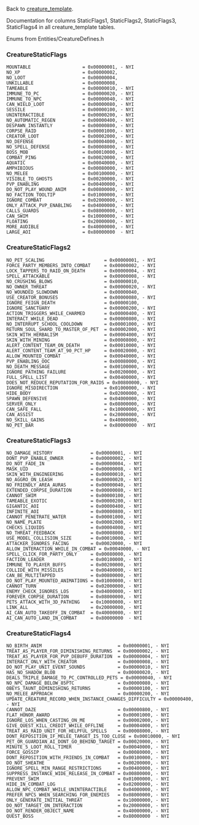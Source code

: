 Back to [creature_template](https://github.com/cmangos/issues/wiki/creature_template).

Documentation for columns StaticFlags1, StaticFlags2, StaticFlags3, StaticFlags4 in all creature_template tables.

Enums from Entities/CreatureDefines.h

### CreatureStaticFlags

    MOUNTABLE                   = 0x00000001, - NYI
    NO_XP                       = 0x00000002,
    NO_LOOT                     = 0x00000004,
    UNKILLABLE                  = 0x00000008,
    TAMEABLE                    = 0x00000010, - NYI
    IMMUNE_TO_PC                = 0x00000020, - NYI
    IMMUNE_TO_NPC               = 0x00000040, - NYI
    CAN_WIELD_LOOT              = 0x00000080, - NYI
    SESSILE                     = 0x00000100, - NYI
    UNINTERACTIBLE              = 0x00000200, - NYI
    NO_AUTOMATIC_REGEN          = 0x00000400, - NYI
    DESPAWN_INSTANTLY           = 0x00000800, - NYI
    CORPSE_RAID                 = 0x00001000, - NYI
    CREATOR_LOOT                = 0x00002000, - NYI
    NO_DEFENSE                  = 0x00004000, - NYI
    NO_SPELL_DEFENSE            = 0x00008000, - NYI
    BOSS_MOB                    = 0x00010000, - NYI
    COMBAT_PING                 = 0x00020000, - NYI
    AQUATIC                     = 0x00040000, - NYI
    AMPHIBIOUS                  = 0x00080000, - NYI
    NO_MELEE                    = 0x00100000, - NYI
    VISIBLE_TO_GHOSTS           = 0x00200000, - NYI
    PVP_ENABLING                = 0x00400000, - NYI
    DO_NOT_PLAY_WOUND_ANIM      = 0x00800000, - NYI
    NO_FACTION_TOOLTIP          = 0x01000000, - NYI
    IGNORE_COMBAT               = 0x02000000, - NYI
    ONLY_ATTACK_PVP_ENABLING    = 0x04000000, - NYI
    CALLS_GUARDS                = 0x08000000, - NYI
    CAN_SWIM                    = 0x10000000, - NYI
    FLOATING                    = 0x20000000, - NYI
    MORE_AUDIBLE                = 0x40000000, - NYI
    LARGE_AOI                   = 0x80000000  - NYI

### CreatureStaticFlags2

    NO_PET_SCALING                      = 0x00000001, - NYI
    FORCE_PARTY_MEMBERS_INTO_COMBAT     = 0x00000002, - NYI
    LOCK_TAPPERS_TO_RAID_ON_DEATH       = 0x00000004, - NYI
    SPELL_ATTACKABLE                    = 0x00000008, - NYI
    NO_CRUSHING_BLOWS                   = 0x00000010,
    NO_OWNER_THREAT                     = 0x00000020, - NYI
    NO_WOUNDED_SLOWDOWN                 = 0x00000040,
    USE_CREATOR_BONUSES                 = 0x00000080, - NYI
    IGNORE_FEIGN_DEATH                  = 0x00000100,
    IGNORE_SANCTUARY                    = 0x00000200, - NYI
    ACTION_TRIGGERS_WHILE_CHARMED       = 0x00000400, - NYI
    INTERACT_WHILE_DEAD                 = 0x00000800, - NYI
    NO_INTERRUPT_SCHOOL_COOLDOWN        = 0x00001000, - NYI
    RETURN_SOUL_SHARD_TO_MASTER_OF_PET  = 0x00002000, - NYI
    SKIN_WITH_HERBALISM                 = 0x00004000, - NYI
    SKIN_WITH_MINING                    = 0x00008000, - NYI
    ALERT_CONTENT_TEAM_ON_DEATH         = 0x00010000, - NYI
    ALERT_CONTENT_TEAM_AT_90_PCT_HP     = 0x00020000, - NYI
    ALLOW_MOUNTED_COMBAT                = 0x00040000, - NYI
    PVP_ENABLING_OOC                    = 0x00080000, - NYI
    NO_DEATH_MESSAGE                    = 0x00100000, - NYI
    IGNORE_PATHING_FAILURE              = 0x00200000, - NYI
    FULL_SPELL_LIST                     = 0x00400000, - NYI
    DOES_NOT_REDUCE_REPUTATION_FOR_RAIDS = 0x00800000, - NYI
    IGNORE_MISDIRECTION                 = 0x01000000, - NYI
    HIDE_BODY                           = 0x02000000, - NYI
    SPAWN_DEFENSIVE                     = 0x04000000, - NYI
    SERVER_ONLY                         = 0x08000000, - NYI
    CAN_SAFE_FALL                       = 0x10000000, - NYI
    CAN_ASSIST                          = 0x20000000, - NYI
    NO_SKILL_GAINS                      = 0x40000000,
    NO_PET_BAR                          = 0x80000000  - NYI

### CreatureStaticFlags3

    NO_DAMAGE_HISTORY              = 0x00000001, - NYI
    DONT_PVP_ENABLE_OWNER          = 0x00000002, - NYI
    DO_NOT_FADE_IN                 = 0x00000004, - NYI
    MASK_UID                       = 0x00000008, - NYI
    SKIN_WITH_ENGINEERING          = 0x00000010, - NYI
    NO_AGGRO_ON_LEASH              = 0x00000020, - NYI
    NO_FRIENDLY_AREA_AURAS         = 0x00000040, - NYI
    EXTENDED_CORPSE_DURATION       = 0x00000080, - NYI
    CANNOT_SWIM                    = 0x00000100, - NYI
    TAMEABLE_EXOTIC                = 0x00000200, - NYI
    GIGANTIC_AOI                   = 0x00000400, - NYI
    INFINITE_AOI                   = 0x00000800, - NYI
    CANNOT_PENETRATE_WATER         = 0x00001000, - NYI
    NO_NAME_PLATE                  = 0x00002000, - NYI
    CHECKS_LIQUIDS                 = 0x00004000, - NYI
    NO_THREAT_FEEDBACK             = 0x00008000, - NYI
    USE_MODEL_COLLISION_SIZE       = 0x00010000, - NYI
    ATTACKER_IGNORES_FACING        = 0x00020000, - NYI
    ALLOW_INTERACTION_WHILE_IN_COMBAT = 0x00040000, - NYI
    SPELL_CLICK_FOR_PARTY_ONLY     = 0x00080000, - NYI
    FACTION_LEADER                 = 0x00100000, - NYI
    IMMUNE_TO_PLAYER_BUFFS         = 0x00200000, - NYI
    COLLIDE_WITH_MISSILES          = 0x00400000, - NYI
    CAN_BE_MULTITAPPED             = 0x00800000, - NYI
    DO_NOT_PLAY_MOUNTED_ANIMATIONS = 0x01000000, - NYI
    CANNOT_TURN                    = 0x02000000, - NYI
    ENEMY_CHECK_IGNORES_LOS        = 0x04000000, - NYI
    FOREVER_CORPSE_DURATION        = 0x08000000, - NYI
    PETS_ATTACK_WITH_3D_PATHING    = 0x10000000, - NYI
    LINK_ALL                       = 0x20000000, - NYI
    AI_CAN_AUTO_TAKEOFF_IN_COMBAT  = 0x40000000, - NYI
    AI_CAN_AUTO_LAND_IN_COMBAT     = 0x80000000  - NYI

### CreatureStaticFlags4

    NO_BIRTH_ANIM                            = 0x00000001, - NYI
    TREAT_AS_PLAYER_FOR_DIMINISHING_RETURNS  = 0x00000002, - NYI
    TREAT_AS_PLAYER_FOR_PVP_DEBUFF_DURATION  = 0x00000004, - NYI
    INTERACT_ONLY_WITH_CREATOR               = 0x00000008, - NYI
    DO_NOT_PLAY_UNIT_EVENT_SOUNDS            = 0x00000010, - NYI
    HAS_NO_SHADOW_BLOB                       = 0x00000020, - NYI
    DEALS_TRIPLE_DAMAGE_TO_PC_CONTROLLED_PETS = 0x00000040, - NYI
    NO_NPC_DAMAGE_BELOW_85PTC                = 0x00000080, - NYI
    OBEYS_TAUNT_DIMINISHING_RETURNS          = 0x00000100, - NYI
    NO_MELEE_APPROACH                        = 0x00000200, - NYI
    UPDATE_CREATURE_RECORD_WHEN_INSTANCE_CHANGES_DIFFICULTY = 0x00000400, - NYI
    CANNOT_DAZE                              = 0x00000800, - NYI
    FLAT_HONOR_AWARD                         = 0x00001000, - NYI
    IGNORE_LOS_WHEN_CASTING_ON_ME            = 0x00002000, - NYI
    GIVE_QUEST_KILL_CREDIT_WHILE_OFFLINE     = 0x00004000, - NYI
    TREAT_AS_RAID_UNIT_FOR_HELPFUL_SPELLS    = 0x00008000, - NYI
    DONT_REPOSITION_IF_MELEE_TARGET_IS_TOO_CLOSE = 0x00010000, - NYI
    PET_OR_GUARDIAN_AI_DONT_GO_BEHIND_TARGET = 0x00020000, - NYI
    MINUTE_5_LOOT_ROLL_TIMER                 = 0x00040000, - NYI
    FORCE_GOSSIP                             = 0x00080000, - NYI
    DONT_REPOSITION_WITH_FRIENDS_IN_COMBAT   = 0x00100000, - NYI
    DO_NOT_SHEATHE                           = 0x00200000, - NYI
    IGNORE_SPELL_MIN_RANGE_RESTRICTIONS      = 0x00400000, - NYI
    SUPPRESS_INSTANCE_WIDE_RELEASE_IN_COMBAT = 0x00800000, - NYI
    PREVENT_SWIM                             = 0x01000000, - NYI
    HIDE_IN_COMBAT_LOG                       = 0x02000000, - NYI
    ALLOW_NPC_COMBAT_WHILE_UNINTERACTIBLE    = 0x04000000, - NYI
    PREFER_NPCS_WHEN_SEARCHING_FOR_ENEMIES   = 0x08000000, - NYI
    ONLY_GENERATE_INITIAL_THREAT             = 0x10000000, - NYI
    DO_NOT_TARGET_ON_INTERACTION             = 0x20000000, - NYI
    DO_NOT_RENDER_OBJECT_NAME                = 0x40000000, - NYI
    QUEST_BOSS                               = 0x80000000  - NYI